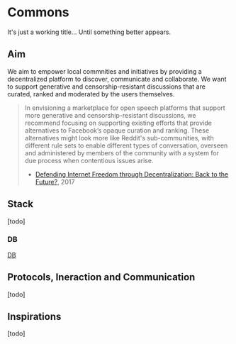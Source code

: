 # Commons

It's just a working title... Until something better appears.

## Aim

We aim to empower local commnities and initiatives by providing a decentralized
platform to discover, communicate and collaborate.
We want to support generative and censorship-resistant discussions that are
curated, ranked and moderated by the users themselves.


> In envisioning a marketplace for open speech platforms that support more generative and
censorship-resistant discussions, we recommend focusing on supporting existing efforts that
provide alternatives to Facebook’s opaque curation and ranking. These alternatives might look
more like Reddit's sub-communities, with different rule sets to enable different types of
conversation, overseen and administered by members of the community with a system for due
process when contentious issues arise.
> - [Defending Internet Freedom through Decentralization:
Back to the Future?](https://static1.squarespace.com/static/59aae5e9a803bb10bedeb03e/t/59ae908a46c3c480db42326f/1504612494894/decentralized_web.pdf), 2017


## Stack

[todo]

### DB

[DB](./docs/db.md)


## Protocols, Ineraction and Communication

[todo]


## Inspirations

[todo]

